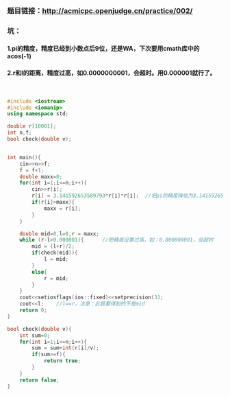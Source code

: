 ### 题目链接：http://acmicpc.openjudge.cn/practice/002/
### 坑：
#### 1.pi的精度，精度已经到小数点后9位，还是WA，下次要用cmath库中的acos(-1)
#### 2.r和l的距离，精度过高，如0.0000000001，会超时。用0.000001就行了。
</br>

```cpp
#include <iostream>
#include <iomanip>
using namespace std;

double r[10001];
int n,f;
bool check(double v);


int main(){
    cin>>n>>f;
    f = f+1;
    double maxx=0;
    for(int i=1;i<=n;i++){
        cin>>r[i];
        r[i] = 3.141592653589793*r[i]*r[i];  //把pi的精度降低为3.1415926535会WA,下次用<cmath>里的pi = acos(-1)!!!
        if(r[i]>maxx){
            maxx = r[i];
        }
    }

    double mid=0,l=0,r = maxx;
    while (r-l>0.000001){      //把精度设置过高，如：0.000000001，会超时
        mid = (l+r)/2;
        if(check(mid)){
            l = mid;
        }
        else{
            r = mid;
        }
    }
    cout<<setiosflags(ios::fixed)<<setprecision(3);
    cout<<l;    //l==r，注意：此题要得到的不是mid
    return 0;
}

bool check(double v){
    int sum=0;
    for(int i=1;i<=n;i++){
        sum = sum+int(r[i]/v);
        if(sum>=f){
            return true;
        }
    }
    return false;
}
```
